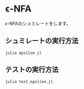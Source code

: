 # ϵ-NFA

ϵ-NFAのシュミレートをします。


## シュミレートの実行方法

```console
julia epsilon.jl
```

## テストの実行方法

```console
julia test_epsilon.jl 
```